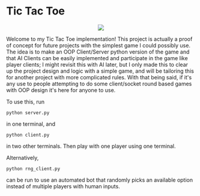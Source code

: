 # Tic Tac Toe

<p align="center">
 <img size="100%" src="https://github.com/saiccoumar/TicTacToe/assets/55699636/d465be6f-2fab-4ed4-9bd3-73c60a43ba31">
</p>
Welcome to my Tic Tac Toe implementation! 
This project is actually a proof of concept for future projects with the simplest game I could possibly use. The idea is to make an OOP Client/Server python version of the game and that AI Clients can be easily implemented and participate in the game like player clients; I might revisit this with AI later, but I only made this to clear up the project design and logic with a simple game, and will be tailoring this for another project with more complicated rules. With that being said, if it's any use to people attempting to do some client/socket round based games with OOP design it's here for anyone to use. 

To use this, run 
```
python server.py
```
in one terminal, and

```
python client.py
```
in two other terminals. Then play with one player using one terminal.  

Alternatively,
```
python rng_client.py
```
can be run to use an automated bot that randomly picks an available option instead of multiple players with human inputs.
